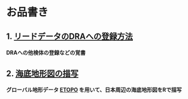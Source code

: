 # お品書き
## 1. [リードデータのDRAへの登録方法](https://github.com/akihirao/how2cook/tree/main/how2submit_DRA)
#### DRAへの他検体の登録などの覚書

## 2. [海底地形図の描写](https://github.com/akihirao/how2cook/blob/main/how2draw_ETOPO/Plot.Sea_around_JPN.md)
#### グローバル地形データ [ETOPO](https://www.ngdc.noaa.gov/mgg/global/global.html) を用いて、日本周辺の海底地形図をRで描写
